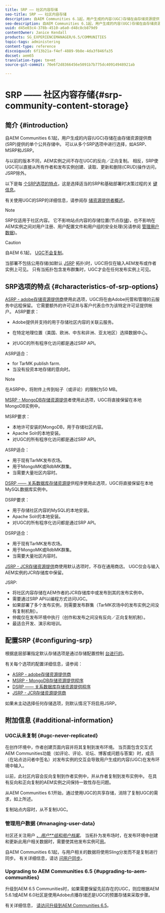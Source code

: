```yaml
---
title: SRP —— 社区内容存储
seo-title: SRP —— 社区内容存储
description: 自AEM Communities 6.1起，用户生成的内容(UGC)存储在由存储资源提供商(SRP)提供的单个公共存储中
seo-description: 自AEM Communities 6.1起，用户生成的内容(UGC)存储在由存储资源提供商(SRP)提供的单个公共存储中
uuid: d45e03c4-378b-4510-a6a0-d48c8cb879d9
contentOwner: Janice Kendall
products: SG_EXPERIENCEMANAGER/6.5/COMMUNITIES
topic-tags: administering
content-type: reference
discoiquuid: 6f13b21a-f4ef-4889-9b8e-4da3f846fa35
docset: aem65
translation-type: tm+mt
source-git-commit: 70e6f2d8366456e5091b7b775dc40914948921ab

---
```



# SRP —— 社区内容存储{#srp-community-content-storage}

## 简介 {#introduction}

自AEM Communities 6.1起，用户生成的内容(UGC)存储在由存储资源提供商(SRP)提供的单个公共存储中。 可以从多个SRP选项中进行选择，如ASRP、MSRP和JSRP。

与以前的版本不同，AEM实例之间不存在UGC的反向／正向复制。 相反，SRP使UGC可以直接从所有作者和发布实例创建、读取、更新和删除(CRUD)操作访问，JSRP除外。

以下是每 [个SRP选项的特点](#characteristics-of-srp-options)，这是选择适当的SRP和基础部署时决策过程的关 [键信息](/help/communities/topologies.md)。

有关使用UGC的SRP的详细信息，请参阅存 [储资源提供者概述](/help/communities/srp.md)。

>[!NOTE]
>
>SRP仅适用于社区内容。 它不影响站点内容的存储位置(节点存[储](/help/sites-deploying/data-store-config.md))，也不影响在AEM实例之间对用户注册、用户配置文件和用户组的安全处理(另请参阅 [管理用户数据](#managing-user-data))。

>[!CAUTION]
>
>自AEM 6.1起， [UGC不会复制](#ugc-never-replicated)。
>
>当部署不包括公用存储(如默认 [JSRP](/help/communities/topologies.md#jsrp) 拓扑)时，UGC将仅在输入AEM发布或作者实例上可见。 只有当拓扑包含发布群集时，UGC才会在任何发布实例上可见。

## SRP选项的特点 {#characteristics-of-srp-options}

[ASRP - adobe存储资源提供商](/help/communities/asrp.md)使用此选项，UGC将在由Adobe托管和管理的云服务中远程保留。 它需要额外的许可证并与客户代表合作为该特定许可证提供帐户。 ASRP要求：

* Adobe提供并支持的用于存储社区内容的关联云服务。
* 在特定地理位置（美国、欧洲、中东和非洲、亚太地区）选择数据中心。

* 对UGC的所有程序化访问都是通过SRP API。

ASRP适合：

* for TarMK publish farm.
* 当没有投资本地存储的意向时。

>[!NOTE]
>
>在ASRP中，将附件上传到帖子（或评论）的限制为50 MB。

[MSRP - MongoDB存储资源提供](/help/communities/msrp.md)者使用此选项，UGC将直接保留在本地MongoDB实例中。

MSRP要求：

* 本地许可安装的MongoDB，用于存储社区内容。
* Apache Solr的本地安装。
* 对UGC的所有程序化访问都是通过SRP API。

ASRP适合：

* 用于现有TarMK发布农场。
* 用于MongoMK或RdbMK群集。
* 当需要大量社区内容时。

[DSRP —— 关系数据库存储资源提](/help/communities/dsrp.md)供程序使用此选项，UGC将直接保留在本地MySQL数据库实例中。

DSRP要求：

* 用于存储社区内容的MySQL的本地安装。
* Apache Solr的本地安装。
* 对UGC的所有程序化访问都是通过SRP API。

DSRP适合：

* 用于现有TarMK发布农场。
* 用于MongoMK或RdbMK群集。
* 当需要大量社区内容时。

[JSRP - JCR存储资源提供](/help/communities/jsrp.md)商使用默认选项时，不存在通用商店。 UGC仅会与输入AEM实例的JCR存储库中保留。

JSRP:

* 将社区内容存储在AEM作者的JCR存储库中或发布到其的发布实例中。
* 需要通过SRP API以编程方式访问UGC。
* 如果部署了多个发布实例，则需要发布群集（TarMK农场中的发布实例之间没有复制机制）。
* 仲裁仅在发布环境中执行（创作和发布之间没有反向／正向复制机制）。
* 最适合开发、演示和培训。

## 配置SRP {#configuring-srp}

根据底层部署指定默认存储选项是通过存储配置控制 [台进行的](/help/communities/srp-config.md)。

有关每个选项的配置详细信息，请参阅：

* [ASRP - adobe存储资源提供商](/help/communities/asrp.md)
* [MSRP - MongoDB存储资源提供程序](/help/communities/msrp.md)
* [DSRP —— 关系数据库存储资源提供程序](/help/communities/dsrp.md)
* [JSRP - JCR存储资源提供商](/help/communities/jsrp.md)

如果未主动选择任何存储选项，则默认情况下将启用JSRP。

## 附加信息 {#additional-information}

### UGC从未复制 {#ugc-never-replicated}

在创作环境中，作者创建页面内容并将其复制到发布环境。 当页面包含交互式AEM Communities功能（如评论、评论、论坛、博客或问题与答案）时，成员（在站点访问者中签名）对发布实例的交互会导致用户生成的内容(UGC)在发布环境中输入。

以前，此社区内容会反向复制到作者实例中，并从作者复制到发布实例中。 在具有反向和正向复制的AEM实例之间保持一致性存在问题。

从AEM Communities 6.1开始，通过使用UGC的共享存储，消除了复制UGC的需求，如上所述。

复制站点内容时，从不复制UGC。

### 管理用户数据 {#managing-user-data}

社区还关注用户 [*、用户&#x200B;**&#x200B;组&#x200B;*和用户*&#x200B;档案&#x200B;*](/help/communities/users.md)。 当拓扑为发布场时，在发布环境中创建和更新此用户相关数据时，需要使其他发布实例可[用](/help/sites-deploying/recommended-deploys.md#tarmk-farm)。

自AEM Communities 6.1起，与用户相关的数据将使用Sling分发而不是复制进行同步。 有关详细信息，请访 [问用户同步](/help/communities/sync.md)。

### Upgrading to AEM Communities 6.5 {#upgrading-to-aem-communities}

升级到AEM 6.5 Communities时，如果需要保留先前存在的UGC，则应根据AEM 5.6.1或AEM 6.0社区是使用Adobe点播存储还是UGC的预置存储来采取步骤。

有关详细信息， [请访问升级到AEM Communities 6.5](/help/communities/upgrade.md)。
